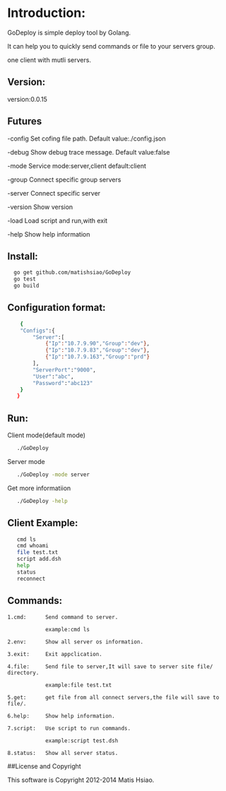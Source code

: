 # Introduction:
  GoDeploy is simple deploy tool by Golang.
  
  It can help you to quickly send commands or file to your servers group.
  
  one client with mutli servers.
  
## Version:

version:0.0.15

## Futures

-config    Set cofing file path. Default value:./config.json

-debug     Show debug trace message. Default value:false

-mode      Service mode:server,client default:client

-group     Connect specific group servers

-server    Connect specific server

-version   Show version

-load      Load script and run,with exit

-help      Show help information
  
## Install:
```sh
  go get github.com/matishsiao/GoDeploy
  go test
  go build
```

## Configuration format:
```sh
    {
	"Configs":{
		"Server":[			
			{"Ip":"10.7.9.90","Group":"dev"},
			{"Ip":"10.7.9.83","Group":"dev"},
			{"Ip":"10.7.9.163","Group":"prd"}
		],
		"ServerPort":"9000",
		"User":"abc",
		"Password":"abc123"
	}
   }
```

## Run:

   Client mode(default mode)
```sh
   ./GoDeploy
```

   Server mode
```sh
   ./GoDeploy -mode server
```

   Get more informatiion
   
```sh
   ./GoDeploy -help 
```

## Client Example:

```sh   
   cmd ls
   cmd whoami
   file test.txt
   script add.dsh
   help
   status
   reconnect
```

## Commands:
	
	1.cmd:		Send command to server.
	
       			example:cmd ls
       			
	2.env:		Show all server os information.
	
	3.exit:		Exit appclication.
	
	4.file: 	Send file to server,It will save to server site file/ directory.
	
       			example:file test.txt
	
	5.get:		get file from all connect servers,the file will save to file/.
	
	6.help:		Show help information.
	
	7.script: 	Use script to run commands.
	
	  	    	example:script test.dsh
	  	    	
	8.status:	Show all server status.
	
##License and Copyright

This software is Copyright 2012-2014 Matis Hsiao.
